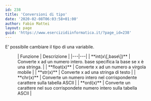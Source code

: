 ```yaml
---
id: 238
title: 'Conversioni di tipo'
date: '2020-02-08T06:03:58+01:00'
author: Fabio Mattei
layout: page
guid: 'https://www.esercizidiinformatica.it/?page_id=238'
---
```


E’ possibile cambiare il tipo di una variabile.

<figure class="wp-block-table">| Funzione | Descrizione |
|---|---|
| **int(x\[,base\])** | Converte x ad un numero intero. base specifica la base se x è una stringa. |
| **float(x)** | Converte x ad un numero a virgola mobile |
| **str(x)** | Converte x ad una stringa di testo |
| **chr(x)** | Converte un numero intero nel corrispondente carattere sulla tabella ASCII |
| **ord(x)** | Converte un carattere nel suo corrispondete numero intero sulla tabella ASCII |

</figure>